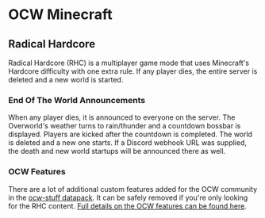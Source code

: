 # OCW Minecraft

## Radical Hardcore

Radical Hardcore (RHC) is a multiplayer game mode that uses Minecraft's Hardcore difficulty with one extra rule. If any player dies, the entire server is deleted and a new world is started.

### End Of The World Announcements

When any player dies, it is announced to everyone on the server. The Overworld's weather turns to rain/thunder and a countdown bossbar is displayed. Players are kicked after the countdown is completed. The world is deleted and a new one starts. If a Discord webhook URL was supplied, the death and new world startups will be announced there as well.

### OCW Features

There are a lot of additional custom features added for the OCW community in the [ocw-stuff datapack](https://github.com/Nincodedo/rhc-ocw/tree/main/datapacks/ocw-stuff). It can be safely removed if you're only looking for the RHC content. [Full details on the OCW features can be found here](ocw/index.md).
